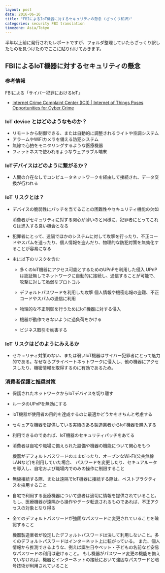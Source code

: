 ```yaml
---
layout: post
date: 2016-06-16
title: "FBIによるIoT機器に対するセキュリティの懸念 (ざっくり和訳)"
categories: security FBI translation
timezone: Asia/Tokyo
---
```


半年以上前に発行されたレポートですが、フォルダ整理していたらざっくり訳したものを見つけたのでここに貼り付けておきます。

## FBIによるIoT機器に対するセキュリティの懸念

### 参考情報

FBIによる「サイバー犯罪におけるIoT」
- [Internet Crime Complaint Center (IC3) | Internet of Things Poses Opportunities for Cyber Crime](http://www.ic3.gov/media/2015/150910.aspx)

### IoT device とはどのようなものか？

* リモートから制御できる、または自動的に調整されるライトや空調システム
* アラームやWiFiカメラを備える防犯システム
* 無線で心拍をモニタリングするような医療機器
* フィットネスで使われるようなウェアラブル端末


### IoTデバイスはどのように繋がるか？

* 人間の介在なしでコンピュータネットワークを経由して接続され、データ交換が行われる

### IoT リスクとは？

* デバイスの脆弱性にパッチを当てることの困難性やセキュリティ機能の欠如

    消費者がセキュリティに対する関心が薄いのと同様に、犯罪者にとってこれらは進入する良い機会となる

* 犯罪者にとって、遠隔でほかのシステムに対して攻撃を行ったり、不正コードやスパムを送ったり、個人情報を盗んだり、物理的な防犯対策を無効化することが容易になる

* 主に以下のリスクを含む

  * 多くのIoT機器にアクセス可能とするためのUPnPを利用した侵入
     UPnPは認証無しでネットワークに自動的に接続し、通信することが可能で、攻撃に対して脆弱なプロトコル
     
  * デフォルトパスワードを利用した攻撃
    個人情報や機密応報の盗難、不正コードやスパムの送信に利用

  * 物理的な不正制御を行うためにIoT機器に対する侵入
  * 機器が動作できないように過負荷をかける
  * ビジネス取引を妨害する

### IoT リスクはどのようにみえるか

* セキュリティ対策のない、または弱いIoT機器はサイバー犯罪者にとって魅力的である。なぜならプライベートネットワークに侵入し、他の機器にアクセスしたり、機密情報を取得するのに有効であるため。

### 消費者保護と推奨対策

* 保護されたネットワークからIoTデバイスを切り離す
* ルータのUPnPを無効にする
* IoT機器が使用者の目的を達成するのに最適かどうかをきちんと考慮する
* セキュアな機器を提供している実績のある製造業者からIoT機器を購入する
* 利用できるのであれば、IoT機器のセキュリティパッチをあてる
* 消費者は自宅や職場に備えられた設備や機器の機能について関心をもつ

   機器がデフォルトパスワードのままだったり、オープンなWi-Fi(公共無線LANなど)を利用していた場合、
   パスワードを変更したり、セキュアルータを導入し、自宅および職場内でのみの操作に制限すること
* 無線接続する際、または遠隔でIoT機器に接続する際は、ベストプラクティスを採用すること
* 自宅で利用する医療機器について患者は適切に情報を提供されていること。もし、医療機器が遠隔から操作やデータ転送されるものであれば、不正アクセスの対象となり得る
* 全てのデフォルトパスワードが強固なパスワードに変更されていることを確認すること

    機器製造業者が設定したデフォルトパスワードは決して利用しないこと。多くのデフォルトパスワードはインターネット上に転がっている。
    また、個人情報から推測できるような、例えば誕生日やペット・子どもの名前など安易なパスワードの利用は避けること。
    もし機器がパスワード変更の機能を備えていなければ、機器とインターネットの接続において強固なパスワードと暗号技術が利用されていること
